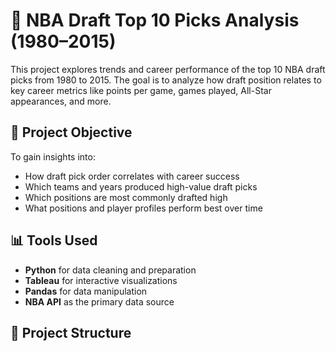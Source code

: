 # 🏀 NBA Draft Top 10 Picks Analysis (1980–2015)

This project explores trends and career performance of the top 10 NBA draft picks from 1980 to 2015. The goal is to analyze how draft position relates to key career metrics like points per game, games played, All-Star appearances, and more.

## 📌 Project Objective

To gain insights into:
- How draft pick order correlates with career success
- Which teams and years produced high-value draft picks
- Which positions are most commonly drafted high
- What positions and player profiles perform best over time

## 📊 Tools Used

- **Python** for data cleaning and preparation
- **Tableau** for interactive visualizations
- **Pandas** for data manipulation
- **NBA API** as the primary data source

## 📁 Project Structure

